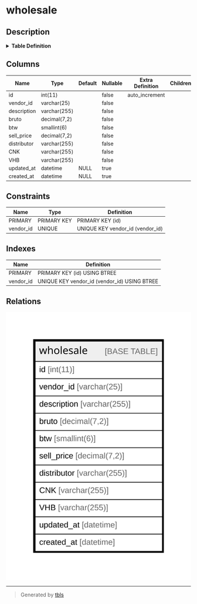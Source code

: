 # wholesale

## Description

<details>
<summary><strong>Table Definition</strong></summary>

```sql
CREATE TABLE `wholesale` (
  `id` int(11) NOT NULL AUTO_INCREMENT,
  `vendor_id` varchar(25) CHARACTER SET utf8mb4 COLLATE utf8mb4_unicode_520_ci NOT NULL,
  `description` varchar(255) CHARACTER SET utf8mb3 COLLATE utf8mb3_unicode_520_ci NOT NULL,
  `bruto` decimal(7,2) NOT NULL,
  `btw` smallint(6) NOT NULL,
  `sell_price` decimal(7,2) NOT NULL,
  `distributor` varchar(255) CHARACTER SET utf8mb4 COLLATE utf8mb4_unicode_520_ci NOT NULL,
  `CNK` varchar(255) CHARACTER SET utf8mb3 COLLATE utf8mb3_unicode_520_ci NOT NULL,
  `VHB` varchar(255) CHARACTER SET utf8mb3 COLLATE utf8mb3_unicode_520_ci NOT NULL,
  `updated_at` datetime DEFAULT NULL,
  `created_at` datetime DEFAULT NULL,
  PRIMARY KEY (`id`),
  UNIQUE KEY `vendor_id` (`vendor_id`)
) ENGINE=InnoDB AUTO_INCREMENT=[Redacted by tbls] DEFAULT CHARSET=utf8mb4 COLLATE=utf8mb4_general_ci
```

</details>

## Columns

| Name | Type | Default | Nullable | Extra Definition | Children | Parents | Comment |
| ---- | ---- | ------- | -------- | ---------------- | -------- | ------- | ------- |
| id | int(11) |  | false | auto_increment |  |  |  |
| vendor_id | varchar(25) |  | false |  |  |  |  |
| description | varchar(255) |  | false |  |  |  |  |
| bruto | decimal(7,2) |  | false |  |  |  |  |
| btw | smallint(6) |  | false |  |  |  |  |
| sell_price | decimal(7,2) |  | false |  |  |  |  |
| distributor | varchar(255) |  | false |  |  |  |  |
| CNK | varchar(255) |  | false |  |  |  |  |
| VHB | varchar(255) |  | false |  |  |  |  |
| updated_at | datetime | NULL | true |  |  |  |  |
| created_at | datetime | NULL | true |  |  |  |  |

## Constraints

| Name | Type | Definition |
| ---- | ---- | ---------- |
| PRIMARY | PRIMARY KEY | PRIMARY KEY (id) |
| vendor_id | UNIQUE | UNIQUE KEY vendor_id (vendor_id) |

## Indexes

| Name | Definition |
| ---- | ---------- |
| PRIMARY | PRIMARY KEY (id) USING BTREE |
| vendor_id | UNIQUE KEY vendor_id (vendor_id) USING BTREE |

## Relations

![er](wholesale.svg)

---

> Generated by [tbls](https://github.com/k1LoW/tbls)
